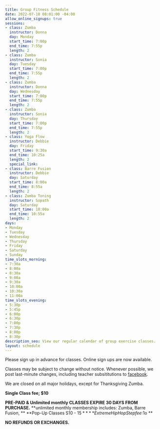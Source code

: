 ```yaml
---
title: Group Fitness Schedule
date: 2022-07-18 08:01:00 -04:00
allow_online_signups: true
sessions:
- class: Zumba
  instructor: Donna
  day: Monday
  start_time: 7:00p
  end_time: 7:55p
  length: 2
- class: Zumba
  instructor: Sonia
  day: Tuesday
  start_time: 7:00p
  end_time: 7:55p
  length: 2
- class: Zumba
  instructor: Donna
  day: Wednesday
  start_time: 7:00p
  end_time: 7:55p
  length: 2
- class: Zumba
  instructor: Sonia
  day: Thursday
  start_time: 7:00p
  end_time: 7:55p
  length: 2
- class: Yoga Flow
  instructor: Debbie
  day: Friday
  start_time: 9:30a
  end_time: 10:25a
  length: 2
  special_link: 
- class: Barre Fusion
  instructor: Debbie
  day: Saturday
  start_time: 8:00a
  end_time: 8:55a
  length: 2
- class: Zumba Toning
  instructor: Sopath
  day: Saturday
  start_time: 10:00a
  end_time: 10:55a
  length: 2
days:
- Monday
- Tuesday
- Wednesday
- Thursday
- Friday
- Saturday
- Sunday
time_slots_morning:
- 7:30a
- 8:00a
- 8:30a
- 9:00a
- 9:30a
- 10:00a
- 10:30a
- 11:00a
time_slots_evening:
- 5:30p
- 5:45p
- 6:00p
- 6:30p
- 7:00p
- 7:30p
- 8:00p
- 8:30p
description_seo: View our regular calendar of group exercise classes.
layout: schedule
---
```


Please sign up in advance for classes. Online sign ups are now available.

Classes may be subject to change without notice. Whenever possible, we post last-minute changes, including teacher subsititutions to [facebook](https://www.facebook.com/Shapeitupfitnessandnutrition).

We are closed on all major holidays, except for Thanksgiving Zumba. 

**Single Class fee; $10**

**PRE-PAID & Unlimited monthly CLASSES EXPIRE 30 DAYS FROM PURCHASE.**
**unlimited monthly membership includes: Zumba, Barre Fusion, **
**Pop-Up Classes S10 - $15 **
**Extreme Hip Hop Step fee:$1o **

**NO REFUNDS OR EXCHANGES.**
